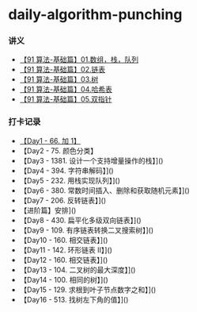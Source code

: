 # daily-algorithm-punching
### 讲义
- [【91 算法-基础篇】01.数组，栈，队列](https://github.com/leetcode-pp/91alg-1/blob/master/basic-01.md)
- [【91 算法-基础篇】02.链表](https://github.com/leetcode-pp/91alg-1/blob/master/basic-02.md)
- [【91 算法-基础篇】03.树](https://github.com/leetcode-pp/91alg-1/blob/master/basic-03.md)
- [【91 算法-基础篇】04.哈希表](https://github.com/leetcode-pp/91alg-1/blob/master/basic-04.md)
- [【91 算法-基础篇】05.双指针](https://github.com/leetcode-pp/91alg-1/blob/master/basic-05.md)
### 打卡记录
- [【Day1 - 66. 加 1】](https://github.com/wiiinfille/daily-algorithm-punching/blob/master/Day1.md)
- 【Day2 - 75. 颜色分类】
- 【Day3 - 1381. 设计一个支持增量操作的栈】]()
- 【Day4 - 394. 字符串解码】]()
- 【Day5 - 232. 用栈实现队列】]()
- 【Day6 - 380. 常数时间插入、删除和获取随机元素】]()
- 【Day7 - 206. 反转链表】]()
- 【进阶篇】安排]()
- 【Day8 - 430. 扁平化多级双向链表】]()
- 【Day9 - 109. 有序链表转换二叉搜索树】]()
- 【Day10 - 160. 相交链表】]()
- 【Day11 - 142. 环形链表 II】]()
- 【Day12 - 160. 相交链表】]()
- 【Day13 - 104. 二叉树的最大深度】]()
- 【Day14 - 100. 相同的树】]()
- 【Day15 - 129. 求根到叶子节点数字之和】]()
- 【Day16 - 513. 找树左下角的值】]()
